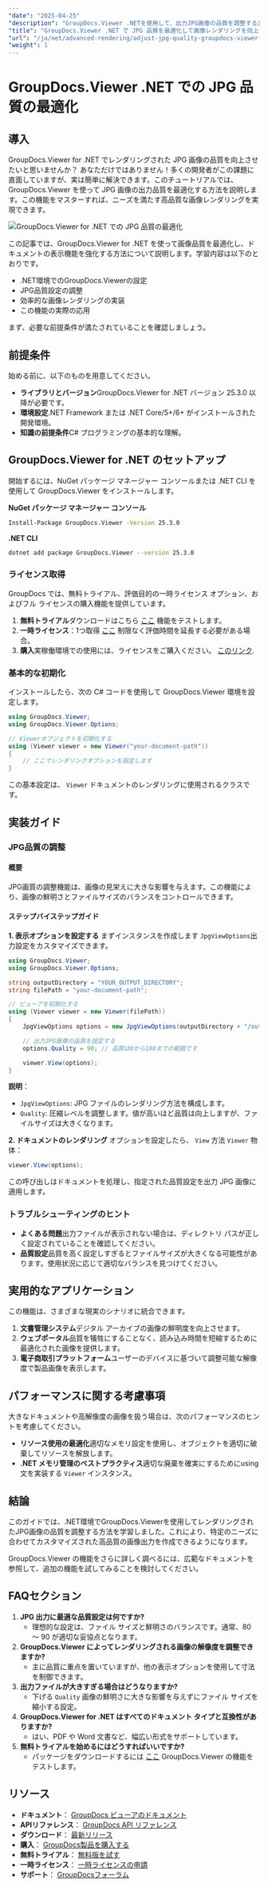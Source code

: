 ```yaml
---
"date": "2025-04-25"
"description": "GroupDocs.Viewer .NETを使用して、出力JPG画像の品質を調整する方法を学びます。画像の鮮明度とファイルサイズを正確に制御することで、ドキュメントのレンダリング品質を向上させます。"
"title": "GroupDocs.Viewer .NET で JPG 品質を最適化して画像レンダリングを向上"
"url": "/ja/net/advanced-rendering/adjust-jpg-quality-groupdocs-viewer-dotnet/"
"weight": 1
---
```


# GroupDocs.Viewer .NET での JPG 品質の最適化

## 導入

GroupDocs.Viewer for .NET でレンダリングされた JPG 画像の品質を向上させたいと思いませんか？ あなただけではありません！多くの開発者がこの課題に直面していますが、実は簡単に解決できます。このチュートリアルでは、GroupDocs.Viewer を使って JPG 画像の出力品質を最適化する方法を説明します。この機能をマスターすれば、ニーズを満たす高品質な画像レンダリングを実現できます。

![GroupDocs.Viewer for .NET での JPG 品質の最適化](/viewer/advanced-rendering/optimizing-jpg-quality.png)

この記事では、GroupDocs.Viewer for .NET を使って画像品質を最適化し、ドキュメントの表示機能を強化する方法について説明します。学習内容は以下のとおりです。
- .NET環境でのGroupDocs.Viewerの設定
- JPG品質設定の調整
- 効率的な画像レンダリングの実装
- この機能の実際の応用

まず、必要な前提条件が満たされていることを確認しましょう。

## 前提条件

始める前に、以下のものを用意してください。
- **ライブラリとバージョン**GroupDocs.Viewer for .NET バージョン 25.3.0 以降が必要です。
- **環境設定**.NET Framework または .NET Core/5+/6+ がインストールされた開発環境。
- **知識の前提条件**C# プログラミングの基本的な理解。

## GroupDocs.Viewer for .NET のセットアップ

開始するには、NuGet パッケージ マネージャー コンソールまたは .NET CLI を使用して GroupDocs.Viewer をインストールします。

**NuGet パッケージ マネージャー コンソール**
```bash
Install-Package GroupDocs.Viewer -Version 25.3.0
```

**.NET CLI**
```bash
dotnet add package GroupDocs.Viewer --version 25.3.0
```

### ライセンス取得

GroupDocs では、無料トライアル、評価目的の一時ライセンス オプション、およびフル ライセンスの購入機能を提供しています。
1. **無料トライアル**ダウンロードはこちら [ここ](https://releases.groupdocs.com/viewer/net/) 機能をテストします。
2. **一時ライセンス**：1つ取得 [ここ](https://purchase.groupdocs.com/temporary-license/) 制限なく評価時間を延長する必要がある場合。
3. **購入**実稼働環境での使用には、ライセンスをご購入ください。 [このリンク](https://purchase。groupdocs.com/buy).

### 基本的な初期化

インストールしたら、次の C# コードを使用して GroupDocs.Viewer 環境を設定します。

```csharp
using GroupDocs.Viewer;
using GroupDocs.Viewer.Options;

// Viewerオブジェクトを初期化する
using (Viewer viewer = new Viewer("your-document-path"))
{
    // ここでレンダリングオプションを設定します
}
```
この基本設定は、 `Viewer` ドキュメントのレンダリングに使用されるクラスです。

## 実装ガイド

### JPG品質の調整

#### 概要
JPG画質の調整機能は、画像の見栄えに大きな影響を与えます。この機能により、画像の鮮明さとファイルサイズのバランスをコントロールできます。

#### ステップバイステップガイド
**1. 表示オプションを設定する**
まずインスタンスを作成します `JpgViewOptions`出力設定をカスタマイズできます。

```csharp
using GroupDocs.Viewer;
using GroupDocs.Viewer.Options;

string outputDirectory = "YOUR_OUTPUT_DIRECTORY";
string filePath = "your-document-path";

// ビューアを初期化する
using (Viewer viewer = new Viewer(filePath))
{
    JpgViewOptions options = new JpgViewOptions(outputDirectory + "/output.jpg");

    // 出力JPG画像の品質を設定する
    options.Quality = 90; // 品質は0から100までの範囲です

    viewer.View(options);
}
```
**説明**： 
- `JpgViewOptions`: JPG ファイルのレンダリング方法を構成します。
- `Quality`: 圧縮レベルを調整します。値が高いほど品質は向上しますが、ファイルサイズは大きくなります。

**2. ドキュメントのレンダリング**
オプションを設定したら、 `View` 方法 `Viewer` 物体：

```csharp
viewer.View(options);
```
この呼び出しはドキュメントを処理し、指定された品質設定を出力 JPG 画像に適用します。

### トラブルシューティングのヒント
- **よくある問題**出力ファイルが表示されない場合は、ディレクトリ パスが正しく設定されていることを確認してください。
- **品質設定**品質を高く設定しすぎるとファイルサイズが大きくなる可能性があります。使用状況に応じて適切なバランスを見つけてください。

## 実用的なアプリケーション
この機能は、さまざまな現実のシナリオに統合できます。
1. **文書管理システム**デジタル アーカイブの画像の鮮明度を向上させます。
2. **ウェブポータル**品質を犠牲にすることなく、読み込み時間を短縮するために最適化された画像を提供します。
3. **電子商取引プラットフォーム**ユーザーのデバイスに基づいて調整可能な解像度で製品画像を表示します。

## パフォーマンスに関する考慮事項
大きなドキュメントや高解像度の画像を扱う場合は、次のパフォーマンスのヒントを考慮してください。
- **リソース使用の最適化**適切なメモリ設定を使用し、オブジェクトを適切に破棄してリソースを解放します。
- **.NET メモリ管理のベストプラクティス**適切な廃棄を確実にするためにusing文を実装する `Viewer` インスタンス。

## 結論
このガイドでは、.NET環境でGroupDocs.Viewerを使用してレンダリングされたJPG画像の品質を調整する方法を学習しました。これにより、特定のニーズに合わせてカスタマイズされた高品質の画像出力を作成できるようになります。

GroupDocs.Viewer の機能をさらに詳しく調べるには、広範なドキュメントを参照して、追加の機能を試してみることを検討してください。

## FAQセクション
1. **JPG 出力に最適な品質設定は何ですか?**
   - 理想的な設定は、ファイル サイズと鮮明さのバランスです。通常、80 ～ 90 が適切な妥協点となります。
2. **GroupDocs.Viewer によってレンダリングされる画像の解像度を調整できますか?**
   - 主に品質に重点を置いていますが、他の表示オプションを使用して寸法を制御できます。
3. **出力ファイルが大きすぎる場合はどうなりますか?**
   - 下げる `Quality` 画像の鮮明さに大きな影響を与えずにファイル サイズを縮小する設定。
4. **GroupDocs.Viewer for .NET はすべてのドキュメント タイプと互換性がありますか?**
   - はい、PDF や Word 文書など、幅広い形式をサポートしています。
5. **無料トライアルを始めるにはどうすればいいですか?**
   - パッケージをダウンロードするには [ここ](https://releases.groupdocs.com/viewer/net/) GroupDocs.Viewer の機能をテストします。

## リソース
- **ドキュメント**： [GroupDocs ビューアのドキュメント](https://docs.groupdocs.com/viewer/net/)
- **APIリファレンス**： [GroupDocs API リファレンス](https://reference.groupdocs.com/viewer/net/)
- **ダウンロード**： [最新リリース](https://releases.groupdocs.com/viewer/net/)
- **購入**： [GroupDocs製品を購入する](https://purchase.groupdocs.com/buy)
- **無料トライアル**： [無料版を試す](https://releases.groupdocs.com/viewer/net/)
- **一時ライセンス**： [一時ライセンスの申請](https://purchase.groupdocs.com/temporary-license/)
- **サポート**： [GroupDocsフォーラム](https://forum.groupdocs.com/c/viewer/9)